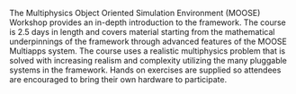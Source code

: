 The Multiphysics Object Oriented Simulation Environment (MOOSE) Workshop provides an in-depth
introduction to the framework. The course is 2.5 days in length and covers material starting from
the mathematical underpinnings of the framework through advanced features of the MOOSE Multiapps
system. The course uses a realistic multiphysics problem that is solved with increasing realism and
complexity utilizing the many pluggable systems in the framework. Hands on exercises are supplied so
attendees are encouraged to bring their own hardware to participate.

